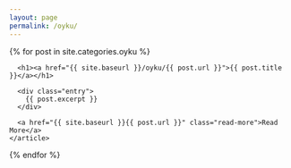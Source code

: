 ```yaml
---
layout: page
permalink: /oyku/
---
```


<div class="oykus">
  {% for post in site.categories.oyku %}
    <article class="post">

      <h1><a href="{{ site.baseurl }}/oyku/{{ post.url }}">{{ post.title }}</a></h1>

      <div class="entry">
        {{ post.excerpt }}
      </div>

      <a href="{{ site.baseurl }}{{ post.url }}" class="read-more">Read More</a>
    </article>
  {% endfor %}
</div>